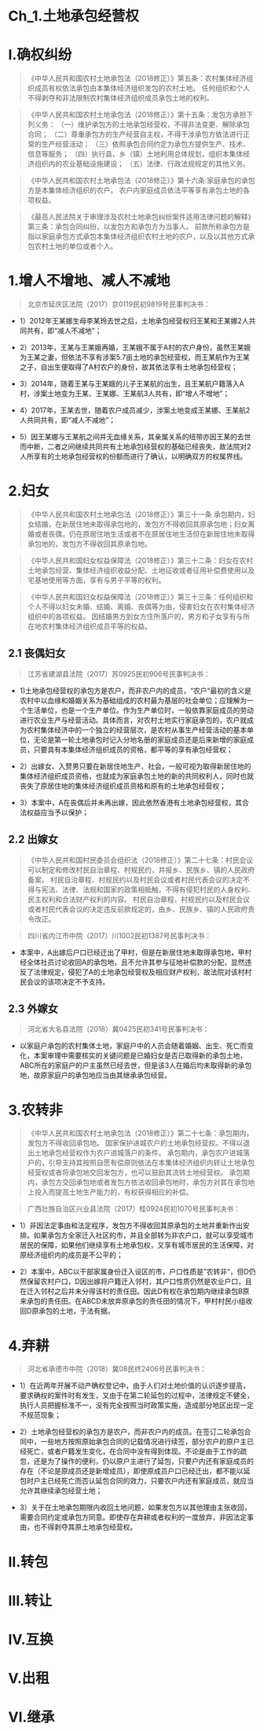 # Ch_1.土地承包经营权
# I.确权纠纷
> 《中华人民共和国农村土地承包法（2018修正）》第五条：农村集体经济组织成员有权依法承包由本集体经济组织发包的农村土地。 
任何组织和个人不得剥夺和非法限制农村集体经济组织成员承包土地的权利。

> 《中华人民共和国农村土地承包法（2018修正）》第十五条：发包方承担下列义务：
（一）维护承包方的土地承包经营权，不得非法变更、解除承包合同；
（二）尊重承包方的生产经营自主权，不得干涉承包方依法进行正常的生产经营活动；
（三）依照承包合同约定为承包方提供生产、技术、信息等服务；
（四）执行县、乡（镇）土地利用总体规划，组织本集体经济组织内的农业基础设施建设；
（五）法律、行政法规规定的其他义务。

> 《中华人民共和国农村土地承包法（2018修正）》第十六条:家庭承包的承包方是本集体经济组织的农户。 
农户内家庭成员依法平等享有承包土地的各项权益。

> 《最高人民法院关于审理涉及农村土地承包纠纷案件适用法律问题的解释》第三条：承包合同纠纷，以发包方和承包方为当事人。
前款所称承包方是指以家庭承包方式承包本集体经济组织农村土地的农户，以及以其他方式承包农村土地的单位或者个人。

# 1.增人不增地、减人不减地
> 北京市延庆区法院（2017）京0119民初9819号民事判决书：

- 1）2012年王某娜生母李某玲去世之后，土地承包经营权归王某和王某娜2人共同共有，即“减人不减地”；

- 2）2013年，王某与王某娥再婚，王某娥不属于A村的农户身份，虽然王某娥为王某之妻，但依法不享有涉案5.7亩土地的承包经营权，而王某航作为王某之子，自出生便取得了A村农户的身份，故其依法享有土地承包经营权；

- 3）2014年，随着王某与王某娥的儿子王某航的出生，且王某航户籍落入A村，涉案土地变为王某、王某娜、王某航3人共有，即“增人不增地”；

- 4）2017年，王某去世，随着农户成员减少，涉案土地变成王某娜、王某航2人共同共有，即“减人不减地”；

- 5）因王某娜与王某航之间并无血缘关系，其亲属关系的纽带亦因王某的去世而中断，二者之间继续共同共有土地承包经营权的基础已经丧失，故法院对2人所享有的土地承包经营权的份额而进行了确认，以明确双方的权属界线。

# 2.妇女
> 《中华人民共和国农村土地承包法（2018修正）》第三十一条 承包期内，妇女结婚，在新居住地未取得承包地的，发包方不得收回其原承包地；妇女离婚或者丧偶，仍在原居住地生活或者不在原居住地生活但在新居住地未取得承包地的，发包方不得收回其原承包地。

> 《中华人民共和国妇女权益保障法（2018修正）》第三十二条：妇女在农村土地承包经营、集体经济组织收益分配、土地征收或者征用补偿费使用以及宅基地使用等方面，享有与男子平等的权利。

> 《中华人民共和国妇女权益保障法（2018修正）》第三十三条：任何组织和个人不得以妇女未婚、结婚、离婚、丧偶等为由，侵害妇女在农村集体经济组织中的各项权益。 
因结婚男方到女方住所落户的，男方和子女享有与所在地农村集体经济组织成员平等的权益。

## 2.1 丧偶妇女
> 江苏省建湖县法院（2017）苏0925民初906号民事判决书：

- 1)土地承包经营权的承包方是农户，而非农户内的成员，“农户“最初的含义是农村中以血缘和婚姻关系为基础组成的农村最为基层的社会单位；应理解为一个生活单位，也是一个生产单位。作为生产单位时，一般依靠家庭成员的劳动进行农业生产与经营活动。具体而言，对农村土地实行家庭承包的，农户就成为农村集体经济中的一个独立的经营层次，是农村从事生产经营活动的基本单位，无论是第一轮土地承包时记入分地名册的家庭成员还是后来新增的家庭成员，只要具有本集体经济组织成员的资格，都平等的享有承包经营权；

- 2）出嫁女、入赘男只要在新居住地生产、社会，一般可视为取得新居住地的集体经济组织成员资格，也就成为家庭承包土地的新的共同权利人，同时也就丧失了原居住地的集体经济组织成员资格和原有的土地承包经营权；

- 3）本案中，A在丧偶后并未再出嫁，因此依然香港有土地承包经营权，其合法权益应当予以保护；

## 2.2 出嫁女
> 《中华人民共和国村民委员会组织法（2018修正）》第二十七条：村民会议可以制定和修改村民自治章程、村规民约，并报乡、民族乡、镇的人民政府备案。 
村民自治章程、村规民约以及村民会议或者村民代表会议的决定不得与宪法、法律、法规和国家的政策相抵触，不得有侵犯村民的人身权利、民主权利和合法财产权利的内容。 
村民自治章程、村规民约以及村民会议或者村民代表会议的决定违反前款规定的，由乡、民族乡、镇的人民政府责令改正。

> 四川省内江市中院（2017）川1002民初1387号民事判决书：

- 本案中，A出嫁后户口已经迁出了甲村，但是在新居住地未取得承包地，甲村经全体社员讨论收回A的承包地，且不允许其参与征地补偿款的分配，显然违反了法律规定，侵犯了A的土地承包经营权及相应财产权利，故法院对该村村民会议的该项决定不予支持。

## 2.3 外嫁女
> 河北省大名县法院（2018）冀0425民初341号民事判决书：

- 以家庭户承包的农村集体土地，家庭户中的人员会随着婚姻、出生、死亡而变化，本案审理中需要核实的关键问题是已婚妇女是否已取得新的承包土地，ABC所在的家庭户的户主虽然已经去世，但是该3人在婚后均未取得新的承包地，故原家庭户的承包地应当由其继承承包经营。

# 3.农转非
> 《中华人民共和国农村土地承包法（2018修正）》第二十七条：承包期内，发包方不得收回承包地。
国家保护进城农户的土地承包经营权。不得以退出土地承包经营权作为农户进城落户的条件。 
承包期内，承包农户进城落户的，引导支持其按照自愿有偿原则依法在本集体经济组织内转让土地承包经营权或者将承包地交回发包方，也可以鼓励其流转土地经营权。 
承包期内，承包方交回承包地或者发包方依法收回承包地时，承包方对其在承包地上投入而提高土地生产能力的，有权获得相应的补偿。


> 广西壮族自治区兴业县法院（2017）桂0924民初1070号民事判决书：

- 1）非因法定事由和法定程序，发包方不得收回其原承包的土地并重新作出安排。如果承包方全家迁入社区的市，并且全部转为非农户口，就可以享受城市居民的保障，如果他们继续享有土地承包权，又享有城市居民的生活保障，对原经济组织内的成员是不公平的；

- 2）本案中，ABC以干部家属身份迁入设区的市，户口性质是”农转非“，但D仍然保留农村户口，D因出嫁将户籍迁入邻村，其户口性质仍然是农业户口，且在迁入邻村之后并未分得该村的责任田。因此D有权在承包期内继续承包B原来承包的责任田。在ABCD未放弃原承包的责任田的情况下，甲村村民小组收回D原承包的土地，于法有据。

# 4.弃耕
> 河北省承德市中院（2018）冀08民终2406号民事判决书：

- 1）在近两年开展不动产确权登记中，由于人们对土地价值的认识逐步提高，要求确权的案件时有发生，又由于在第二轮延包的过程中，法律规定不健全，执行人员把握标准不一，没有完全按照当时政策实施，造成部分地区出现一定不规范现象；

- 2）土地承包经营权的承包方是农户，而非农户内的成员。在签订二轮承包合同中，一些地方按照原始承包合同的记载情况进行续签，部分农户的原户主已经死亡，或者户籍发生变化，在合同中没有得到体现。不论是由于工作的疏忽，还是为了操作的便利，仍以原户主进行了延包，只要户内还有家庭成员的存在（不论是原成员还是新增成员），即使原成员户口已经迁出，都不能以延包时户主已经死亡而否认延包合同的效力，只要农户内还有家庭成员，就应当允许其继续承包经营土地；

- 3）关于在土地承包期限内收回土地问题，如果发包方以其他理由主张收回，需要合同约定或承包方同意。即使存在弃耕或者权利的一度放弃，非因法定事由，也不得剥夺其原土地承包经营权。













# II.转包





# III.转让




# IV.互换





# V.出租





# VI.继承










